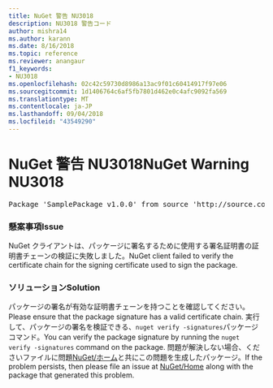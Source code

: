 ```yaml
---
title: NuGet 警告 NU3018
description: NU3018 警告コード
author: mishra14
ms.author: karann
ms.date: 8/16/2018
ms.topic: reference
ms.reviewer: anangaur
f1_keywords:
- NU3018
ms.openlocfilehash: 02c42c59730d8986a13ac9f01c60414917f97e06
ms.sourcegitcommit: 1d1406764c6af5fb7801d462e0c4afc9092fa569
ms.translationtype: MT
ms.contentlocale: ja-JP
ms.lasthandoff: 09/04/2018
ms.locfileid: "43549290"
---
```

# <a name="nuget-warning-nu3018"></a><span data-ttu-id="65780-103">NuGet 警告 NU3018</span><span class="sxs-lookup"><span data-stu-id="65780-103">NuGet Warning NU3018</span></span>

<pre>Package 'SamplePackage v1.0.0' from source 'http://source.com/index.json': The primary signature found a chain building issue: A certificate chain processed, but terminated in a root certificate which is not trusted by the trust provider.</pre>

### <a name="issue"></a><span data-ttu-id="65780-104">懸案事項</span><span class="sxs-lookup"><span data-stu-id="65780-104">Issue</span></span>

<span data-ttu-id="65780-105">NuGet クライアントは、パッケージに署名するために使用する署名証明書の証明書チェーンの検証に失敗しました。</span><span class="sxs-lookup"><span data-stu-id="65780-105">NuGet client failed to verify the certificate chain for the signing certificate used to sign the package.</span></span>


### <a name="solution"></a><span data-ttu-id="65780-106">ソリューション</span><span class="sxs-lookup"><span data-stu-id="65780-106">Solution</span></span>

<span data-ttu-id="65780-107">パッケージの署名が有効な証明書チェーンを持つことを確認してください。</span><span class="sxs-lookup"><span data-stu-id="65780-107">Please ensure that the package signature has a valid certificate chain.</span></span> <span data-ttu-id="65780-108">実行して、パッケージの署名を検証できる、`nuget verify -signatures`パッケージ コマンド。</span><span class="sxs-lookup"><span data-stu-id="65780-108">You can verify the package signature by running the `nuget verify -signatures` command on the package.</span></span> <span data-ttu-id="65780-109">問題が解決しない場合、くださいファイルに問題[NuGet/ホーム](https://github.com/NuGet/Home/issues)と共にこの問題を生成したパッケージ。</span><span class="sxs-lookup"><span data-stu-id="65780-109">If the problem persists, then please file an issue at [NuGet/Home](https://github.com/NuGet/Home/issues) along with the package that generated this problem.</span></span>


